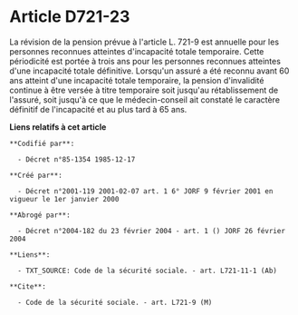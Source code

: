 # Article D721-23

La révision de la pension prévue à l'article L. 721-9 est annuelle pour les personnes reconnues atteintes d'incapacité totale
temporaire. Cette périodicité est portée à trois ans pour les personnes reconnues atteintes d'une incapacité totale
définitive. Lorsqu'un assuré a été reconnu avant 60 ans atteint d'une incapacité totale temporaire, la pension d'invalidité
continue à être versée à titre temporaire soit jusqu'au rétablissement de l'assuré, soit jusqu'à ce que le médecin-conseil
ait constaté le caractère définitif de l'incapacité et au plus tard à 65 ans.

**Liens relatifs à cet article**

	**Codifié par**:

	  - Décret n°85-1354 1985-12-17

	**Créé par**:

	  - Décret n°2001-119 2001-02-07 art. 1 6° JORF 9 février 2001 en vigueur le 1er janvier 2000

	**Abrogé par**:

	  - Décret n°2004-182 du 23 février 2004 - art. 1 () JORF 26 février 2004

	**Liens**:

	  - TXT_SOURCE: Code de la sécurité sociale. - art. L721-11-1 (Ab)

	**Cite**:

	  - Code de la sécurité sociale. - art. L721-9 (M)
